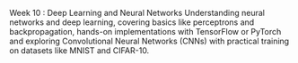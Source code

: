 Week 10 : Deep Learning and Neural Networks
Understanding neural networks and deep learning, covering basics like perceptrons and backpropagation, hands-on implementations with TensorFlow or PyTorch and exploring Convolutional Neural Networks (CNNs) with practical training on datasets like MNIST and CIFAR-10.
